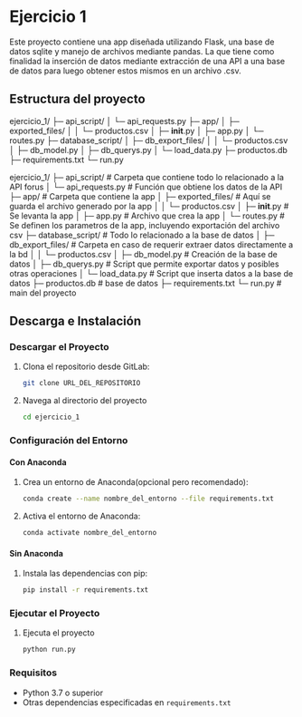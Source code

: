 # Ejercicio 1

Este proyecto contiene una app diseñada utilizando Flask, una base de datos sqlite y manejo de archivos mediante pandas. La que tiene como finalidad la inserción de datos mediante extracción de una API a una base de datos para luego obtener estos mismos en un archivo .csv.

## Estructura del proyecto

ejercicio_1/
├─ api_script/
│  └─ api_requests.py
├─ app/
│  ├─ exported_files/
│  │  └─ productos.csv
│  ├─ __init__.py
│  ├─ app.py
│  └─ routes.py
├─ database_script/
│  ├─ db_export_files/
│  │  └─ productos.csv
│  ├─ db_model.py
│  ├─ db_querys.py
│  └─ load_data.py
├─ productos.db
├─ requirements.txt
└─ run.py






ejercicio_1/
├─ api_script/ # Carpeta que contiene todo lo relacionado a la API forus
│  └─ api_requests.py # Función que obtiene los datos de la API
├─ app/ # Carpeta que contiene la app
│  ├─ exported_files/ # Aquí se guarda el archivo generado por la app
│  │  └─ productos.csv 
│  ├─ __init__.py # Se levanta la app
│  ├─ app.py # Archivo que crea la app
│  └─ routes.py # Se definen los parametros de la app, incluyendo exportación del archivo csv
├─ database_script/ # Todo lo relacionado a la base de datos
│  ├─ db_export_files/ # Carpeta en caso de requerir extraer datos directamente a la bd
│  │  └─ productos.csv
│  ├─ db_model.py # Creación de la base de datos
│  ├─ db_querys.py # Script que permite exportar datos y posibles otras operaciones 
│  └─ load_data.py # Script que inserta datos a la base de datos
├─ productos.db # base de datos
├─ requirements.txt 
└─ run.py # main del proyecto

## Descarga e Instalación

### Descargar el Proyecto

1. Clona el repositorio desde GitLab:

   ```bash
   git clone URL_DEL_REPOSITORIO

2. Navega al directorio del proyecto
   ```bash
   cd ejercicio_1

### Configuración del Entorno
#### Con Anaconda

1. Crea un entorno de Anaconda(opcional pero recomendado):
   ```bash
   conda create --name nombre_del_entorno --file requirements.txt
2. Activa el entorno de Anaconda:
   ```bash
   conda activate nombre_del_entorno

#### Sin Anaconda

1. Instala las dependencias con pip:
   ```bash
   pip install -r requirements.txt

### Ejecutar el Proyecto

1. Ejecuta el proyecto
   ```bash
   python run.py

### Requisitos
- Python 3.7 o superior
- Otras dependencias especificadas en `requirements.txt`



